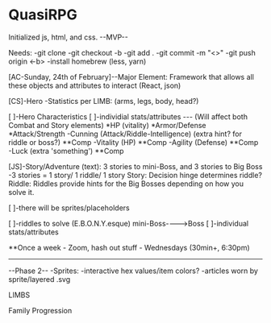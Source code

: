 # QuasiRPG

Initialized js, html, and css.
--MVP--

Needs:
-git clone <link>
-git checkout -b <name-lastName-descriptor>
        -git add .
        -git commit -m "<>"
        -git push origin <-b>
-install homebrew (less, yarn)



[AC-Sunday, 24th of February]--Major Element: Framework that allows all these objects and attributes to interact (React, json)

[CS]-Hero
    -Statistics per LIMB: (arms, legs, body, head?)

[ ]-Hero Characteristics
        [ ]-individial stats/attributes --- (Will affect both Combat and Story elements)
            *HP (vitality)
            *Armor/Defense
            *Attack/Strength
                -Cunning (Attack/Riddle-Intelligence) (extra hint? for riddle or boss?) **Comp
                -Vitality (HP) **Comp
                -Agility (Defense) **Comp
                -Luck (extra 'something') **Comp

[JS]-Story/Adventure (text): 3 stories to mini-Boss, and 3 stories to Big Boss
        -3 stories = 1 story/ 1 riddle/ 1 story
                Story: Decision hinge determines riddle?
                Riddle: Riddles provide hints for the Big Bosses depending on how you solve it.

[ ]-there will be sprites/placeholders
        
[ ]-riddles to solve (E.B.O.N.Y.esque)
    mini-Boss---->Boss
        [ ]-individual stats/attributes

**Once a week - Zoom, hash out stuff - Wednesdays (30min+, 6:30pm)


-----------------------------------------------------------------

--Phase 2--
-Sprites:   -interactive hex values/item colors?
            -articles worn by sprite/layered .svg

LIMBS

Family Progression


